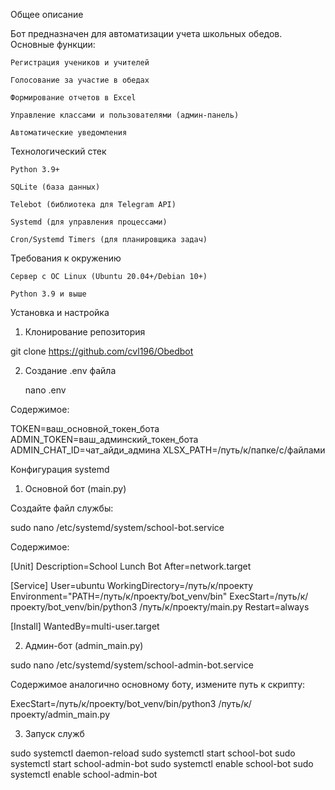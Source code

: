 Общее описание

Бот предназначен для автоматизации учета школьных обедов. Основные функции:

    Регистрация учеников и учителей

    Голосование за участие в обедах

    Формирование отчетов в Excel

    Управление классами и пользователями (админ-панель)

    Автоматические уведомления

Технологический стек

    Python 3.9+

    SQLite (база данных)

    Telebot (библиотека для Telegram API)

    Systemd (для управления процессами)

    Cron/Systemd Timers (для планировщика задач)


Требования к окружению

    Сервер с ОС Linux (Ubuntu 20.04+/Debian 10+)

    Python 3.9 и выше

Установка и настройка
1. Клонирование репозитория

  git clone https://github.com/cvl196/Obedbot

2. Создание .env файла

   nano .env

Содержимое:

  TOKEN=ваш_основной_токен_бота
  ADMIN_TOKEN=ваш_админский_токен_бота
  ADMIN_CHAT_ID=чат_айди_админа
  XLSX_PATH=/путь/к/папке/с/файлами

Конфигурация systemd
1. Основной бот (main.py)

Создайте файл службы:

  sudo nano /etc/systemd/system/school-bot.service

Содержимое:

  [Unit]
  Description=School Lunch Bot
  After=network.target
  
  [Service]
  User=ubuntu
  WorkingDirectory=/путь/к/проекту
  Environment="PATH=/путь/к/проекту/bot_venv/bin"
  ExecStart=/путь/к/проекту/bot_venv/bin/python3 /путь/к/проекту/main.py
  Restart=always
  
  [Install]
  WantedBy=multi-user.target

2. Админ-бот (admin_main.py)

  sudo nano /etc/systemd/system/school-admin-bot.service

Содержимое аналогично основному боту, измените путь к скрипту:

  ExecStart=/путь/к/проекту/bot_venv/bin/python3 /путь/к/проекту/admin_main.py

3. Запуск служб

sudo systemctl daemon-reload
sudo systemctl start school-bot
sudo systemctl start school-admin-bot
sudo systemctl enable school-bot
sudo systemctl enable school-admin-bot
  
